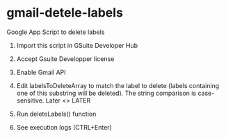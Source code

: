 # gmail-detele-labels
Google App Script to delete labels

1. Import this script in GSuite Developer Hub

2. Accept Gsuite Developper license

3. Enable Gmail API 

4. Edit labelsToDeleteArray to match the label to delete (labels containing one of this substring will be deleted).
The string comparison is case-sensitive. Later <> LATER

5. Run deleteLabels() function

6. See execution logs (CTRL+Enter)
